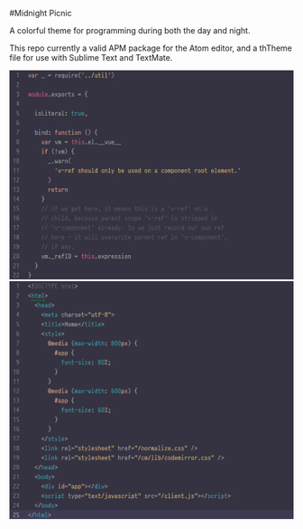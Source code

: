 #Midnight Picnic

A colorful theme for programming during both the day and night.

This repo currently a valid APM package for the Atom editor, and a thTheme file for use with Sublime Text and TextMate. 

![js](ex-js.png)
![html](ex-html.png)